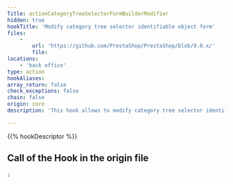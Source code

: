 ```yaml
---
Title: actionCategoryTreeSelectorFormBuilderModifier
hidden: true
hookTitle: 'Modify category tree selector identifiable object form'
files:
    -
        url: 'https://github.com/PrestaShop/PrestaShop/blob/9.0.x/'
        file: 
locations:
    - 'back office'
type: action
hookAliases: 
array_return: false
check_exceptions: false
chain: false
origin: core
description: 'This hook allows to modify category tree selector identifiable object forms content by modifying form builder data or FormBuilder itself'

---
```


{{% hookDescriptor %}}

## Call of the Hook in the origin file

```php
;
```
